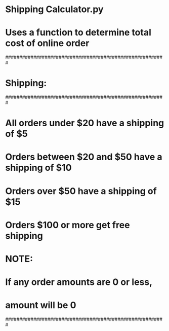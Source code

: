 # Shipping Calculator.py
# Uses a function to determine total cost of online order
#########################################################
# Shipping:                                            ##
#########################################################
#   All orders under $20 have a shipping of $5         ##
#   Orders between $20 and $50 have a shipping of $10  ##
#   Orders over $50 have a shipping of $15             ##
#   Orders $100 or more get free shipping              ##
#   NOTE:                                              ##
#       If any order amounts are 0 or less,            ##
#           amount will be 0                           ##
#########################################################
